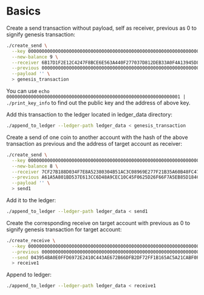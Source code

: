 # Basics

Create a send transaction without payload, self as receiver, previous as 0 to signify genesis transaction:
```bash
./create_send \
  --key 0000000000000000000000000000000000000000000000000000000000000001 \
  --new-balance 9 \
  --receiver 6B17D1F2E12C4247F8BCE6E563A440F277037D812DEB33A0F4A13945D898C2964FE342E2FE1A7F9B8EE7EB4A7C0F9E162BCE33576B315ECECBB6406837BF51F5 \
  --previous 0000000000000000000000000000000000000000000000000000000000000000 \
  --payload '' \
  > genesis_transaction
```
You can use `echo 0000000000000000000000000000000000000000000000000000000000000001 | ./print_key_info` to find out the public key and the address of above key.


Add this transaction to the ledger located in ledger_data directory:
```bash
./append_to_ledger --ledger-path ledger_data < genesis_transaction
```

Create a send of one coin to another account with the hash of the above transaction as previous and the address of target account as receiver:
```bash
./create_send \
  --key 0000000000000000000000000000000000000000000000000000000000000001 \
  --new-balance 8 \
  --receiver 7CF27B188D034F7E8A52380304B51AC3C08969E277F21B35A60B48FC4766997807775510DB8ED040293D9AC69F7430DBBA7DADE63CE982299E04B79D227873D1 \
  --previous A61A5A801BD537E613CC6D48A9CEC10C45F0625D26F66F7A5EB85D184C6CE9FE \
  --payload '' \
  > send1
```

Add it to the ledger:
```bash
./append_to_ledger --ledger-path ledger_data < send1
```

Create the corresponding receive on target account with previous as 0 to signify genesis transaction for target account:
```bash
./create_receive \
  --key 0000000000000000000000000000000000000000000000000000000000000002 \
  --previous 0000000000000000000000000000000000000000000000000000000000000000 \
  --send 043954BA0E0FFD6972E2410C443AE672B66DFB2DF72FF1B165AC5A21CABF0F5E \
  > receive1
```

Append to ledger:
```bash
./append_to_ledger --ledger-path ledger_data < receive1
```
